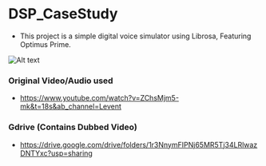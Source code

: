 # DSP_CaseStudy
- This project is a simple digital voice simulator using Librosa, Featuring Optimus Prime.

![Alt text](https://cdn.mos.cms.futurecdn.net/jveeS5AyLX3Ec9Z2zsMm6i-970-80.jpg.webp)


### Original Video/Audio used
- https://www.youtube.com/watch?v=ZChsMjm5-mk&t=18s&ab_channel=Levent

### Gdrive (Contains Dubbed Video)
- https://drive.google.com/drive/folders/1r3NnymFIPNj65MR5Tj34LRlwazDNTYxc?usp=sharing




